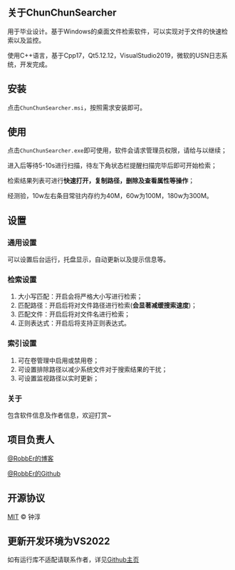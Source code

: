 ﻿## 关于ChunChunSearcher
用于毕业设计。基于Windows的桌面文件检索软件，可以实现对于文件的快速检索以及监控。

使用C++语言，基于Cpp17，Qt5.12.12，VisualStudio2019，微软的USN日志系统，开发完成。

## 安装
点击`ChunChunSearcher.msi`，按照需求安装即可。

## 使用
点击`ChunChunSearcher.exe`即可使用，软件会请求管理员权限，请给与以继续；

进入后等待5-10s进行扫描，待左下角状态栏提醒扫描完毕后即可开始检索；

检索结果列表可进行**快速打开，复制路径，删除及查看属性等操作**；

经测验，10w左右条目常驻内存约为40M，60w为100M，180w为300M。

## 设置
### 通用设置
可以设置后台运行，托盘显示，自动更新以及提示信息等。

### 检索设置
1. 大小写匹配：开启会将严格大小写进行检索；
2. 匹配路径：开启后将对文件路径进行检索(**会显著减缓搜索速度**)；
3. 匹配文件：开启后将对文件名进行检索；
4. 正则表达式：开启后将支持正则表达式。

### 索引设置
1. 可在卷管理中启用或禁用卷；
2. 可设置排除路径以减少系统文件对于搜索结果的干扰；
3. 可设置监视路径以实时更新；

### 关于
包含软件信息及作者信息，欢迎打赏~

## 项目负责人
[@RobbEr的博客](https://robber.ltd)

[@RobbEr的Github](https://github.com/RobbEr929)

## 开源协议
[MIT](./LICENSE) © 钟淳

## 更新开发环境为VS2022
如有运行库不适配请联系作者，详见[Github主页](https://github.com/RobbEr929)